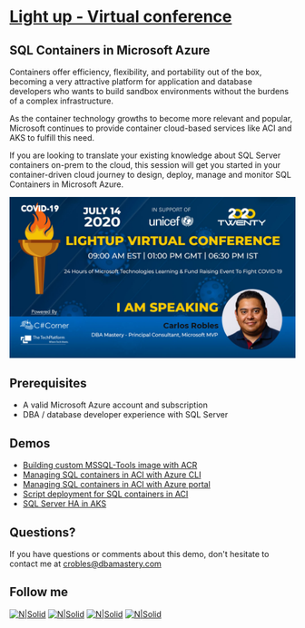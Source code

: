 # [Light up - Virtual conference](https://www.2020twenty.net/lightup/#agenda)
## SQL Containers in Microsoft Azure

Containers offer efficiency, flexibility, and portability out of the box, becoming a very attractive platform for application and database developers who wants to build sandbox environments without the burdens of a complex infrastructure.

As the container technology growths to become more relevant and popular, Microsoft continues to provide container cloud-based services like ACI and AKS to fulfill this need.

If you are looking to translate your existing knowledge about SQL Server containers on-prem to the cloud, this session will get you started in your container-driven cloud journey to design, deploy, manage and monitor SQL Containers in Microsoft Azure.

[![N|Solid](./Lightup-CarlosRobles.jpg)](http://dbamastery.com/)

## **Prerequisites**  
* A valid Microsoft Azure account and subscription
* DBA / database developer experience with SQL Server

## **Demos**  
* [Building custom MSSQL-Tools image with ACR](Demo_01)
* [Managing SQL containers in ACI with Azure CLI](Demo_02/#part-1---azure-cli-experience)
* [Managing SQL containers in ACI with Azure portal](Demo_02/#part-2---portal-experience)
* [Script deployment for SQL containers in ACI](Demo_03)
* [SQL Server HA in AKS](Demo_04)

## Questions?
If you have questions or comments about this demo, don't hesitate to contact me at <crobles@dbamastery.com>

## Follow me
[![N|Solid](http://dbamastery.com/wp-content/uploads/2018/08/if_twitter_circle_color_107170.png)](https://twitter.com/dbamastery) [![N|Solid](http://dbamastery.com/wp-content/uploads/2018/08/if_github_circle_black_107161.png)](https://github.com/dbamaster) [![N|Solid](http://dbamastery.com/wp-content/uploads/2018/08/if_linkedin_circle_color_107178.png)](https://www.linkedin.com/in/croblesdba/) [![N|Solid](http://dbamastery.com/wp-content/uploads/2018/08/if_browser_1055104.png)](http://dbamastery.com/)